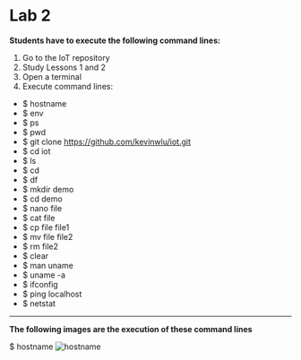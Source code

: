 # Lab 2

**Students have to execute the following command lines:**

1. Go to the IoT repository
2. Study Lessons 1 and 2
3. Open a terminal
4. Execute command lines:
- $ hostname
- $ env
- $ ps
- $ pwd
- $ git clone https://github.com/kevinwlu/iot.git
- $ cd iot
- $ ls
- $ cd
- $ df
- $ mkdir demo
- $ cd demo
- $ nano file
- $ cat file
- $ cp file file1
- $ mv file file2
- $ rm file2
- $ clear
- $ man uname
- $ uname -a
- $ ifconfig
- $ ping localhost
- $ netstat
---
**The following images are the execution of these command lines**

$ hostname
![hostname](CPE322_lab2_im1.jpg)

